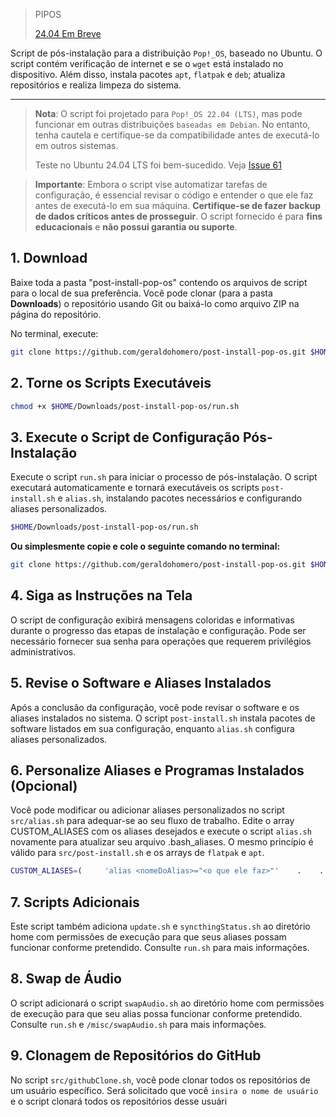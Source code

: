 > PIPOS
> 
> [24.04 Em Breve](https://github.com/geraldohomero/post-install-pop-os/issues/44)

Script de pós-instalação para a distribuição `Pop!_OS`, baseado no Ubuntu. O script contém verificação de internet e se o `wget` está instalado no dispositivo. Além disso, instala pacotes `apt`, `flatpak` e `deb`; atualiza repositórios e realiza limpeza do sistema.

---

> **Nota**: O script foi projetado para `Pop!_OS 22.04 (LTS)`, mas pode funcionar em outras distribuições `baseadas em Debian`. No entanto, tenha cautela e certifique-se da compatibilidade antes de executá-lo em outros sistemas.
> 
> Teste no Ubuntu 24.04 LTS foi bem-sucedido. Veja [Issue 61](https://github.com/geraldohomero/post-install-pop-os/issues/61)

> **Importante**: Embora o script vise automatizar tarefas de configuração, é essencial revisar o código e entender o que ele faz antes de executá-lo em sua máquina. **Certifique-se de fazer backup de dados críticos antes de prosseguir**. O script fornecido é para **fins educacionais** e **não possui garantia ou suporte**.

## 1. Download

Baixe toda a pasta "post-install-pop-os" contendo os arquivos de script para o local de sua preferência. Você pode clonar (para a pasta **Downloads**) o repositório usando Git ou baixá-lo como arquivo ZIP na página do repositório.

No terminal, execute:

```bash
git clone https://github.com/geraldohomero/post-install-pop-os.git $HOME/Downloads
```

## 2. Torne os Scripts Executáveis

```bash
chmod +x $HOME/Downloads/post-install-pop-os/run.sh
```

## 3. Execute o Script de Configuração Pós-Instalação

Execute o script `run.sh` para iniciar o processo de pós-instalação. O script executará automaticamente e tornará executáveis os scripts `post-install.sh` e `alias.sh`, instalando pacotes necessários e configurando aliases personalizados.

```bash
$HOME/Downloads/post-install-pop-os/run.sh
```

**Ou simplesmente copie e cole o seguinte comando no terminal:**

```bash
git clone https://github.com/geraldohomero/post-install-pop-os.git $HOME/Downloads/post-install-pop-os chmod +x $HOME/Downloads/post-install-pop-os/run.sh $HOME/Downloads/post-install-pop-os/run.sh
```
## 4. Siga as Instruções na Tela

O script de configuração exibirá mensagens coloridas e informativas durante o progresso das etapas de instalação e configuração. Pode ser necessário fornecer sua senha para operações que requerem privilégios administrativos.

## 5. Revise o Software e Aliases Instalados

Após a conclusão da configuração, você pode revisar o software e os aliases instalados no sistema. O script `post-install.sh` instala pacotes de software listados em sua configuração, enquanto `alias.sh` configura aliases personalizados.

## 6. Personalize Aliases e Programas Instalados (Opcional)

Você pode modificar ou adicionar aliases personalizados no script `src/alias.sh` para adequar-se ao seu fluxo de trabalho. Edite o array CUSTOM_ALIASES com os aliases desejados e execute o script `alias.sh` novamente para atualizar seu arquivo .bash_aliases. O mesmo princípio é válido para `src/post-install.sh` e os arrays de `flatpak` e `apt`.

```bash
CUSTOM_ALIASES=(     'alias <nomeDoAlias>="<o que ele faz>"'    .    .    . )
```
## 7. Scripts Adicionais

Este script também adiciona `update.sh` e `syncthingStatus.sh` ao diretório home com permissões de execução para que seus aliases possam funcionar conforme pretendido. Consulte `run.sh` para mais informações.

## 8. Swap de Áudio

O script adicionará o script `swapAudio.sh` ao diretório home com permissões de execução para que seu alias possa funcionar conforme pretendido. Consulte `run.sh` e `/misc/swapAudio.sh` para mais informações.

## 9. Clonagem de Repositórios do GitHub

No script `src/githubClone.sh`, você pode clonar todos os repositórios de um usuário específico. Será solicitado que você `insira o nome de usuário` e o script clonará todos os repositórios desse usuári

